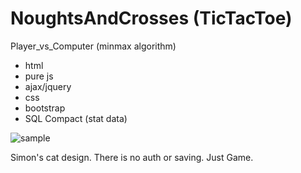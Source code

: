 # NoughtsAndCrosses (TicTacToe)
Player_vs_Computer (minmax algorithm) 

+ html
+ pure js
+ ajax/jquery
+ css
+ bootstrap
+ SQL Compact (stat data)

 ![sample](https://cloud.githubusercontent.com/assets/16032401/16298110/834ed7ee-3955-11e6-9e9e-c740e28816e0.JPG)
 
 Simon's cat design. There is no auth or saving. Just Game.
